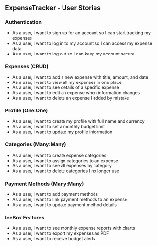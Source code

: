 ## ExpenseTracker - User Stories

### Authentication
- As a user, I want to sign up for an account so I can start tracking my expenses
- As a user, I want to log in to my account so I can access my expense data
- As a user, I want to log out so I can keep my account secure

### Expenses (CRUD)
- As a user, I want to add a new expense with title, amount, and date
- As a user, I want to view all my expenses in one place
- As a user, I want to see details of a specific expense
- As a user, I want to edit an expense when information changes
- As a user, I want to delete an expense I added by mistake

### Profile (One:One)
- As a user, I want to create my profile with full name and currency
- As a user, I want to set a monthly budget limit
- As a user, I want to update my profile information

### Categories (Many:Many)
- As a user, I want to create expense categories
- As a user, I want to assign categories to an expense
- As a user, I want to see all expenses by category
- As a user, I want to delete categories I no longer use

### Payment Methods (Many:Many)
- As a user, I want to add payment methods
- As a user, I want to link payment methods to an expense
- As a user, I want to update payment method details

### IceBox Features
- As a user, I want to see monthly expense reports with charts
- As a user, I want to export my expenses as PDF
- As a user, I want to receive budget alerts